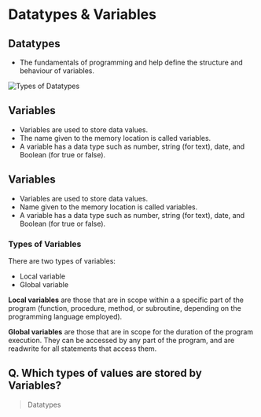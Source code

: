 # Datatypes & Variables

## Datatypes
- The fundamentals of programming and help define the structure and behaviour of variables.

![Types of Datatypes](https://github.com/SamarpanKc/Flutter-Dart/assets/110466655/2a99b206-01c8-4b80-bb9d-243ec39dc359)

## Variables
- Variables are used to store data values.
- The name given to the memory location is called variables.
- A variable has a data type such as number, string (for text), date, and Boolean (for true or false).

## Variables
- Variables are used to store data values.
- Name given to the memory location is called variables.
- A variable has a data type such as number, string (for text), date, and Boolean (for true or false).

### Types of Variables
There are two types of variables:
- Local variable
- Global variable

**Local variables** are those that are in scope within a
a specific part of the program (function, procedure,
method, or subroutine, depending on the
programming language employed).

**Global variables** are those that are in scope for the
duration of the program execution. They can be
accessed by any part of the program, and are readwrite for all statements that access them.

## Q. Which types of values are stored by Variables?
> Datatypes
